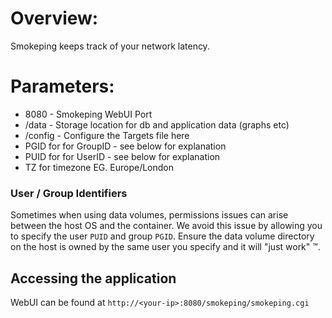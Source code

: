 # Overview:
Smokeping keeps track of your network latency.

# Parameters:

* 8080 - Smokeping WebUI Port
* /data - Storage location for db and application data (graphs etc)
* /config - Configure the Targets file here
* PGID for for GroupID - see below for explanation
* PUID for for UserID - see below for explanation
* TZ for timezone EG. Europe/London

### User / Group Identifiers

Sometimes when using data volumes, permissions issues can arise between the host OS and the container. We avoid this issue by allowing you to specify the user `PUID` and group `PGID`. Ensure the data volume directory on the host is owned by the same user you specify and it will "just work" ™.

## Accessing the application

WebUI can be found at  `http://<your-ip>:8080/smokeping/smokeping.cgi`
